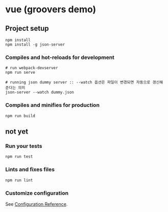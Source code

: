 # vue (groovers demo)

## Project setup

```
npm install
npm install -g json-server
```

### Compiles and hot-reloads for development
```
# run webpack-devserver
npm run serve

# running json dummy server :: --watch 옵션은 파일이 변경되면 자동으로 갱신해준다는 의미
json-server --watch dummy.json
```

### Compiles and minifies for production
```
npm run build
```

## not yet

### Run your tests
```
npm run test
```

### Lints and fixes files
```
npm run lint
```

### Customize configuration
See [Configuration Reference](https://cli.vuejs.org/config/).
